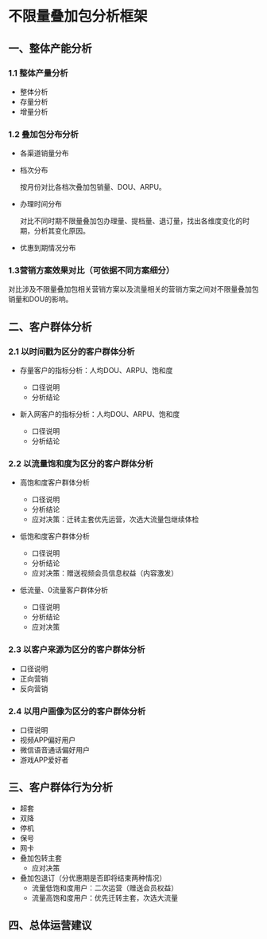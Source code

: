 # 不限量叠加包分析框架

## 一、整体产能分析
### 1.1 整体产量分析
  * 整体分析
  * 存量分析
  * 增量分析
  
### 1.2 叠加包分布分析
  * 各渠道销量分布
  * 档次分布
  
    按月份对比各档次叠加包销量、DOU、ARPU。
    
  * 办理时间分布
  
    对比不同时期不限量叠加包办理量、提档量、退订量，找出各维度变化的时期，分析其变化原因。
    
  * 优惠到期情况分布
  
### 1.3营销方案效果对比（可依据不同方案细分）
  对比涉及不限量叠加包相关营销方案以及流量相关的营销方案之间对不限量叠加包销量和DOU的影响。
  
  
## 二、客户群体分析
### 2.1 以时间戳为区分的客户群体分析
  * 存量客户的指标分析：人均DOU、ARPU、饱和度
    - 口径说明
    - 分析结论
    
  * 新入网客户的指标分析：人均DOU、ARPU、饱和度
    - 口径说明
    - 分析结论
  
### 2.2 以流量饱和度为区分的客户群体分析
  * 高饱和度客户群体分析
    - 口径说明
    - 分析结论
    - 应对决策：迁转主套优先运营，次选大流量包继续体检
    
  * 低饱和度客户群体分析
    - 口径说明
    - 分析结论
    - 应对决策：赠送视频会员信息权益（内容激发）
  
  * 低流量、0流量客户群体分析
    - 口径说明
    - 分析结论
    - 应对决策
### 2.3 以客户来源为区分的客户群体分析
  * 口径说明
  * 正向营销
  * 反向营销
  
### 2.4 以用户画像为区分的客户群体分析
  * 口径说明
  * 视频APP偏好用户
  * 微信语音通话偏好用户
  * 游戏APP爱好者
    
## 三、客户群体行为分析
  * 超套
  * 双降
  * 停机
  * 保号
  * 网卡
  * 叠加包转主套
    - 应对决策
  * 叠加包退订（分优惠期是否即将结束两种情况）
    - 流量低饱和度用户：二次运营（赠送会员权益）
    - 流量高饱和度用户：优先迁转主套，次选大流量
  
   
  ## 四、总体运营建议
  


